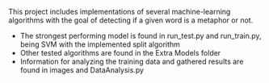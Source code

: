 This project includes implementations of several machine-learning algorithms with the goal of detecting if a given word is a metaphor or not.

* The strongest performing model is found in run_test.py and run_train.py, being SVM with the implemented split algorithm
* Other tested algorithms are found in the Extra Models folder
* Information for analyzing the training data and gathered results are found in images and DataAnalysis.py
